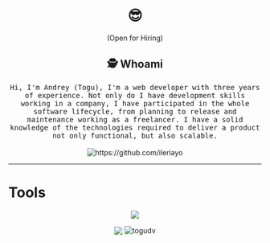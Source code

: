 
<h1 align="center"> 😎 </h1>
<div align="center">
  
</div>
<p align="center"> (Open for Hiring)</p>

<h2 align="center">🕵️  Whoami</h2>
<p align="center">
  <samp>Hi, I'm Andrey (Togu), I'm a web developer with three years of experience. Not only do I have development skills working in a company, I have participated in the whole software lifecycle, from planning to release and maintenance working as a freelancer.
I have a solid knowledge of the technologies required to deliver a product not only functional, but also scalable.
  </samp>
  <br> <br>
  <img src="https://komarev.com/ghpvc/?username=ToguDV" alt="https://github.com/ileriayo" />
</p>

<hr>
<h1>Tools</h1>

<p align="center">
  <a href="">
    <img src="https://skillicons.dev/icons?i=java,spring,cs,nodejs,react,unity,docker,tailwind&theme=light" />
  </a>
</p>
  
</hr>

<div align="center">
    <img align="center" src="https://github-readme-stats.vercel.app/api?username=ToguDV&show_icons=true&theme=radical" />
    <img align="center" src="https://github-readme-streak-stats.herokuapp.com/?user=togudv&theme=radical" alt="togudv" />
</div>


